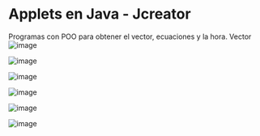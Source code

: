 # Applets en Java - Jcreator

Programas con POO para obtener el vector, ecuaciones y la hora.
Vector 
![image](https://user-images.githubusercontent.com/67843396/224191253-4fd6677d-48c0-46c6-90b2-3254a9056f98.png)

![image](https://user-images.githubusercontent.com/67843396/224191166-d018dc66-69d1-4dec-8496-96e194c98a92.png)


![image](https://user-images.githubusercontent.com/67843396/224191560-e3659b6f-6001-4f56-abaf-f2879154a2f5.png)

![image](https://user-images.githubusercontent.com/67843396/224191840-e766d98b-b1ac-469d-a76a-0d12ee55f326.png)


![image](https://user-images.githubusercontent.com/67843396/224191576-5b13e240-1a40-40c1-bd67-527ccfe863eb.png)

![image](https://user-images.githubusercontent.com/67843396/224191741-b1760e03-57ee-4e09-8151-111f38c88ce3.png)
